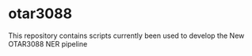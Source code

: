 # otar3088
This repository contains scripts currently been used to develop the New OTAR3088 NER pipeline
